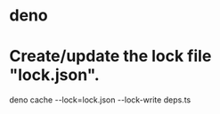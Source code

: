 # deno

# Create/update the lock file "lock.json".

deno cache --lock=lock.json --lock-write deps.ts
